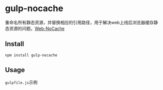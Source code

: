 # gulp-nocache

重命名所有静态资源，并替换相应的引用路径，用于解决web上线后浏览器缓存静态资源的问题。[Web-NoCache](https://github.com/Javey/nocache)

## Install

```
npm install gulp-nocache
```

## Usage

`gulpfile.js`示例